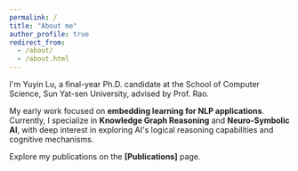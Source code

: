```yaml
---
permalink: /
title: "About me"
author_profile: true
redirect_from: 
  - /about/
  - /about.html
---
```


I'm Yuyin Lu, a final-year Ph.D. candidate at the School of Computer Science, Sun Yat-sen University, advised by Prof. Rao.

My early work focused on **embedding learning for NLP applications**. Currently, I specialize in **Knowledge Graph Reasoning** and **Neuro-Symbolic AI**, with deep interest in exploring AI's logical reasoning capabilities and cognitive mechanisms.

Explore my publications on the **[Publications]** page.
